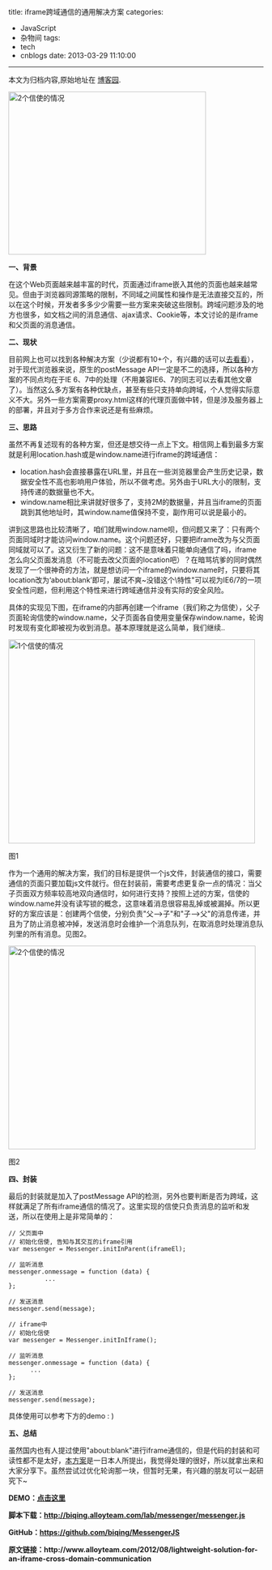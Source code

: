 title: iframe跨域通信的通用解决方案
categories:
  - JavaScript
  - 杂物间
tags:
  - tech
  - cnblogs
date: 2013-03-29 11:10:00
---

<div class="history-article">本文为归档内容,原始地址在 <a href="http://www.cnblogs.com/hustskyking/archive/2013/03/29/lightweight-solution-for-an-iframe-cross-domain-communication.html" target="_blank">博客园</a>.</div>

<p><a href="http://www.alloyteam.com/wp-content/uploads/2012/08/two_messenger.png" rel="prettyPhoto[1]"><img class="aligncenter lh_lazyimg slideshow_imgs" title="图2" src="http://www.alloyteam.com/wp-content/uploads/2012/08/two_messenger.png" alt="2个信使的情况" width="390" height="322"></a></p>
<p><strong>一、背景</strong></p>
<p>在这个Web页面越来越丰富的时代，页面通过iframe嵌入其他的页面也越来越常见。但由于浏览器同源策略的限制，不同域之间属性和操作是无法直接交互的，所以在这个时候，开发者多多少少需要一些方案来突破这些限制。跨域问题涉及的地方也很多，如文档之间的消息通信、ajax请求、Cookie等，本文讨论的是iframe和父页面的消息通信。</p>


<p><strong>二、现状</strong></p>
<p>目前网上也可以找到各种解决方案（少说都有10+个，有兴趣的话可以<a href="http://www.woiweb.net/10-cross-domain-methods.html" target="_blank">去看看</a>），对于现代浏览器来说，原生的postMessage API一定是不二的选择，所以各种方案的不同点均在于IE 6、7中的处理（不用兼容IE6、7的同志可以去看其他文章了）。当然这么多方案有各种优缺点，甚至有些只支持单向跨域，个人觉得实际意义不大。另外一些方案需要proxy.html这样的代理页面做中转，但是涉及服务器上的部署，并且对于多方合作来说还是有些麻烦。</p>
<p><strong>三、思路</strong></p>
<p>虽然不再复述现有的各种方案，但还是想交待一点上下文。相信网上看到最多方案就是利用location.hash或是window.name进行iframe的跨域通信：</p>
<ul>
<li>location.hash会直接暴露在URL里，并且在一些浏览器里会产生历史记录，数据安全性不高也影响用户体验，所以不做考虑。另外由于URL大小的限制，支持传递的数据量也不大。</li>
<li>window.name相比来讲就好很多了，支持2M的数据量，并且当iframe的页面跳到其他地址时，其window.name值保持不变，副作用可以说是最小的。</li>
</ul>
<p>讲到这思路也比较清晰了，咱们就用window.name呗，但问题又来了：只有两个页面同域时才能访问window.name。这个问题还好，只要把iframe改为与父页面同域就可以了。这又衍生了新的问题：这不是意味着只能单向通信了吗，iframe怎么向父页面发消息（不可能去改父页面的location吧）？在暗骂坑爹的同时偶然发现了一个很神奇的方法，就是想访问一个iframe的window.name时，只要将其location改为&lsquo;about:blank&rsquo;即可，屡试不爽~没错这个\特性"可以视为IE6/7的一项安全性问题，但利用这个特性来进行跨域通信并没有实际的安全风险。</p>
<p>具体的实现见下图，在iframe的内部再创建一个iframe（我们称之为信使），父子页面轮询信使的window.name，父子页面各自使用变量保存window.name，轮询时发现有变化即被视为收到消息。基本原理就是这么简单，我们继续..</p>
<p><a href="http://www.alloyteam.com/wp-content/uploads/2012/08/one_messenger1.png" rel="prettyPhoto[1]"><img class="aligncenter size-full wp-image-2868 lh_lazyimg slideshow_imgs" title="图1" src="http://www.alloyteam.com/wp-content/uploads/2012/08/one_messenger1.png" alt="1个信使的情况" width="487" height="403"></a></p>
<p>图1</p>
<p>作为一个通用的解决方案，我们的目标是提供一个js文件，封装通信的接口，需要通信的页面只要加载js文件就行。但在封装前，需要考虑更复杂一点的情况：当父子页面双方频率较高地双向通信时，如何进行支持？按照上述的方案，信使的window.name并没有读写锁的概念，这意味着消息很容易乱掉或被漏掉。所以更好的方案应该是：创建两个信使，分别负责"父&ndash;&gt;子"和"子&ndash;&gt;父"的消息传递，并且为了防止消息被冲掉，发送消息时会维护一个消息队列，在取消息时处理消息队列里的所有消息。见图2。</p>
<p><a href="http://www.alloyteam.com/wp-content/uploads/2012/08/two_messenger.png" rel="prettyPhoto[1]"><img class="aligncenter size-full wp-image-2869 lh_lazyimg slideshow_imgs" title="图2" src="http://www.alloyteam.com/wp-content/uploads/2012/08/two_messenger.png" alt="2个信使的情况" width="488" height="402"></a></p>
<p>图2</p>
<p><strong>四、封装</strong></p>
<p>最后的封装就是加入了postMessage API的检测，另外也要判断是否为跨域，这样就满足了所有iframe通信的情况了。这里实现的信使只负责消息的监听和发送，所以在使用上是非常简单的：</p>
<div>
<div id="highlighter_724833" class="syntaxhighlighter  js">

```
// 父页面中
// 初始化信使, 告知与其交互的iframe引用
var messenger = Messenger.initInParent(iframeEl);

// 监听消息
messenger.onmessage = function (data) {
          ...
};

// 发送消息
messenger.send(message);

```


```
// iframe中
// 初始化信使
var messenger = Messenger.initInIframe();

// 监听消息
messenger.onmessage = function (data) {
      ...
};

// 发送消息
messenger.send(message);

```

</div>
</div>
<p>具体使用可以参考下方的demo : )</p>
<p><strong>五、总结</strong></p>
<p>虽然国内也有人提过使用"about:blank"进行iframe通信的，但是代码的封装和可读性都不是太好，<a href="http://www.ne.jp/asahi/nanto/moon/2011/12/08/ie-post-message.html" target="_blank">本方案</a>是一日本人所提出<span>，我觉得处理的很好，所以就拿出来和大家分享下</span>。虽然尝试过优化轮询那一块，但暂时无果，有兴趣的朋友可以一起研究下~</p>
<p><strong>DEMO：<a href="http://www.alloyteam.com/wp-content/uploads/2012/08/parent.html" target="_blank">点击这里</a></strong></p>
<p><strong>脚本下载：<a href="http://biqing.alloyteam.com/lab/messenger/messenger.js" target="_blank">http://biqing.alloyteam.com/lab/messenger/messenger.js</a></strong></p>
<p><strong>GitHub：<a href="https://github.com/biqing/MessengerJS" target="_blank">https://github.com/biqing/MessengerJS</a></strong></p>


<p><strong>原文链接：http://www.alloyteam.com/2012/08/lightweight-solution-for-an-iframe-cross-domain-communication</strong></p>
